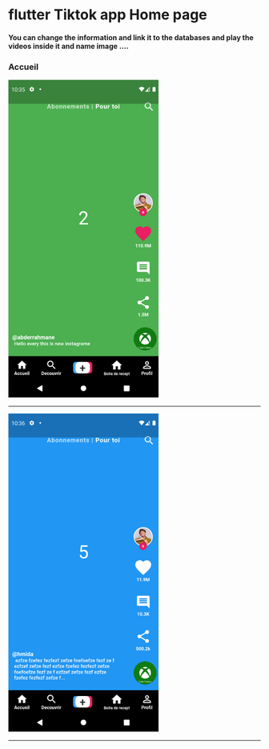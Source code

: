  <h1> flutter Tiktok app Home page </h1>  
 
 
 
<h4> You can change the information and link it to the databases and play the videos inside it and name image ....</h4>




<h3>Accueil</h3> 

<img src="https://github.com/abenkoula71/Flutter-tiktok-app--homepage/blob/main/Screenshot_1633775733.png" width="300" />  



<hr>


<img src="https://github.com/abenkoula71/Flutter-tiktok-app--homepage/blob/main/Screenshot_1633775801.png" width="300" />  
<hr>









